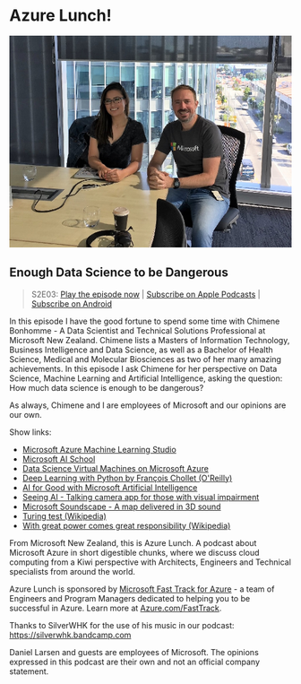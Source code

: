 # Azure Lunch!

![Chimene Bonhomme and Daniel Larsen recording a podcast](./s2e03_920.jpg)

## Enough Data Science to be Dangerous

> S2E03: [Play the episode now](https://azurelunch.azurefd.net/episodes/azure-lunch-s2e03.mp3) |
> [Subscribe on Apple Podcasts](https://itunes.apple.com/nz/podcast/azure-lunch/id1436427476?mt=2)
| [Subscribe on Android](https://subscribeonandroid.com/azurelunchnz.azureedge.net/podcast/feed.rss)

<p>In this episode I have the good fortune to spend some time with Chimene Bonhomme - A Data Scientist 
and Technical Solutions Professional at Microsoft New Zealand. Chimene lists a Masters of Information 
Technology, Business Intelligence and Data Science, as well as a Bachelor of Health Science, Medical 
and Molecular Biosciences as two of her many amazing achievements. In this episode I ask Chimene for 
her perspective on Data Science, Machine Learning and Artificial Intelligence, asking the question: 
How much data science is enough to be dangerous?</p>

<p> As always, Chimene and I are employees of Microsoft 
and our opinions are our own.</p>

<p>Show links:</p>

<ul>
<li><a href="https://studio.azureml.net/">Microsoft Azure Machine Learning Studio</a></li>
<li><a href="https://aischool.microsoft.com/en-us/home">Microsoft AI School</a></li>
<li><a href="https://azure.microsoft.com/en-us/services/virtual-machines/data-science-virtual-machines/">Data Science Virtual Machines on Microsoft Azure</a></li>
<li><a href="https://www.oreilly.com/library/view/deep-learning-with/9781617294433/">Deep Learning with Python by François Chollet (O'Reilly)</a></li>
<li><a href="https://www.microsoft.com/en-us/ai/ai-for-good">AI for Good with Microsoft Artificial Intelligence</a></li>
<li><a href="https://www.microsoft.com/en-us/ai/seeing-ai">Seeing AI - Talking camera app for those with visual impairment</a></li>
<li><a href="https://www.microsoft.com/en-us/research/product/soundscape/">Microsoft Soundscape - A map delivered in 3D sound</a></li>
<li><a href="https://en.wikipedia.org/wiki/Turing_test">Turing test (Wikipedia)</a></li>
<li><a href="https://en.wikipedia.org/wiki/With_great_power_comes_great_responsibility">With great power comes great responsibility (Wikipedia)</a></li>
</ul>

<p>From Microsoft New Zealand, this is Azure Lunch. A podcast about Microsoft
Azure in short digestible chunks, where we discuss cloud computing from a Kiwi perspective with Architects, 
Engineers and Technical specialists from around the world.</p>

<p>Azure Lunch is sponsored by <a href="https://azure.com/FastTrack">Microsoft Fast Track for Azure</a> - a 
team of Engineers and Program Managers dedicated to helping you to be successful in Azure. Learn more
at <a href="https://azure.com/FastTrack">Azure.com/FastTrack</a>.</p>

<p>Thanks to SilverWHK for the use of his music in our podcast: <a href="https://silverwhk.bandcamp.com/">https://silverwhk.bandcamp.com</a></p>

<p>Daniel Larsen and guests are employees of Microsoft. The opinions expressed in this podcast are
their own and not an official company statement.</p>
